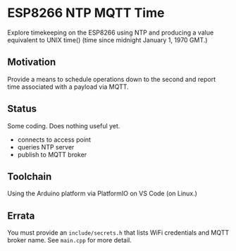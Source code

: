 # ESP8266 NTP MQTT Time

Explore timekeeping on the ESP8266 using NTP and producing a value equivalent to UNIX time() (time since midnight January 1, 1970 GMT.)

## Motivation

Provide a means to schedule operations down to the second and report time associated with a payload via MQTT.

## Status

Some coding. Does nothing useful yet.

* connects to access point
* queries NTP server
* publish to MQTT broker

## Toolchain

Using the Arduino platform via PlatformIO on VS Code (on Linux.)

## Errata

You must provide an `include/secrets.h` that lists WiFi credentials and MQTT broker name. See `main.cpp` for more detail.
